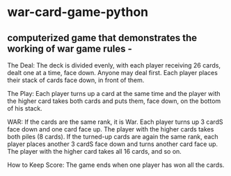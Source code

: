 # war-card-game-python
 computerized game that demonstrates the working of war game
 rules -
 -------
 
The Deal:
The deck is divided evenly, with each player receiving 26 cards, dealt one at a time, face down. Anyone may deal first. Each player places their stack of cards face down, in front of them.

The Play:
Each player turns up a card at the same time and the player with the higher card takes both cards and puts them, face down, on the bottom of his stack.

WAR:
If the cards are the same rank, it is War. Each player turns up 3 cardS face down and one card face up. The player with the higher cards takes both piles (8 cards). If the turned-up cards are again the same rank, each player places another 3 cardS face down and turns another card face up. The player with the higher card takes all 16 cards, and so on.

How to Keep Score:
The game ends when one player has won all the cards.
